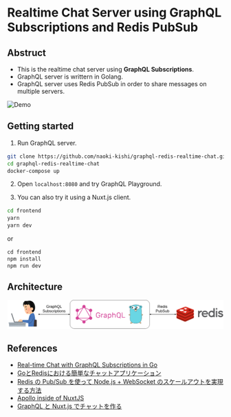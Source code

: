 # Realtime Chat Server using GraphQL Subscriptions and Redis PubSub


## Abstruct
- This is the realtime chat server using **GraphQL Subscriptions**.
- GraphQL server is writtern in Golang.
- GraphQL server uses Redis PubSub in order to share messages on  multiple servers. 

![Demo](./images/demo.gif)


## Getting started
1. Run GraphQL server.
```bash
git clone https://github.com/naoki-kishi/graphql-redis-realtime-chat.git
cd graphql-redis-realtime-chat
docker-compose up
```

2. Open `localhost:8080` and try GraphQL Playground.

3. You can also try it using a Nuxt.js client.
```bash
cd frontend
yarn
yarn dev
```
or
```
cd frontend
npm install
npm run dev
```

## Architecture
![Architecture](./images/architecture_image.png)


## References
- [Real-time Chat with GraphQL Subscriptions in Go](https://outcrawl.com/go-graphql-realtime-chat)
- [GoとRedisにおける簡単なチャットアプリケーション](https://medium.com/eureka-engineering/go-redis-application-28c8c793a652)
- [Redis の Pub/Sub を使って Node.js + WebSocket のスケールアウトを実現する方法](https://blog.dakatsuka.jp/2011/06/19/nodejs-redis-pubsub.html)
- [Apollo inside of NuxtJS](https://github.com/nuxt-community/apollo-module)
- [GraphQL と Nuxt.js でチャットを作る](https://www.aintek.xyz/posts/graphql-nuxt)